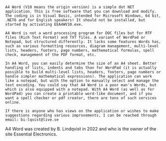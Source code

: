 	A4 Word (V10 means the origin version) is a simple dot NET application. This is free software that you can download and modify. The coding is in Visual Basic, intended for Microsoft Windows, 64 bit, .NET6 and for English speakers! It should not be installed, but started by activating EEA4WV10.exe.

	A4 Word is not a word processing program for DOC files but for RTF files (Rich Text Format) and TXT files. A variant of WordPad or Notepad, but structured differently. It lacks some features Words has, such as various formatting resources, diagram management, multi-level lists, headers, footers, page numbers, mathematical formulas, spell check, management of the PDF format, etc.

	In A4 Word, you can easily determine the size of an A4 sheet. Better handling of lists, indents and tabs than for WordPad (it is actually possible to build multi-level lists, headers, footers, page numbers or handle simpler mathematical expressions). The application can work like a notepad, but with the option to manually select and manage the text encoding. You could say that A4 Word is a poor man's Words, but which is also equipped with a notepad. With A4 Word (as well as for WordPad) you can create a printable word-like document, and if you want a spell checker or pdf creator, there are tons of such services online.

	If there is anyone who has views on the application or wishes to make suggestions regarding various improvements, I can be reached through email: bi-lqvist@live.se

A4 Word was created by B. Lindqvist in 2022 and who is the owner of the site Essential Electronics.
